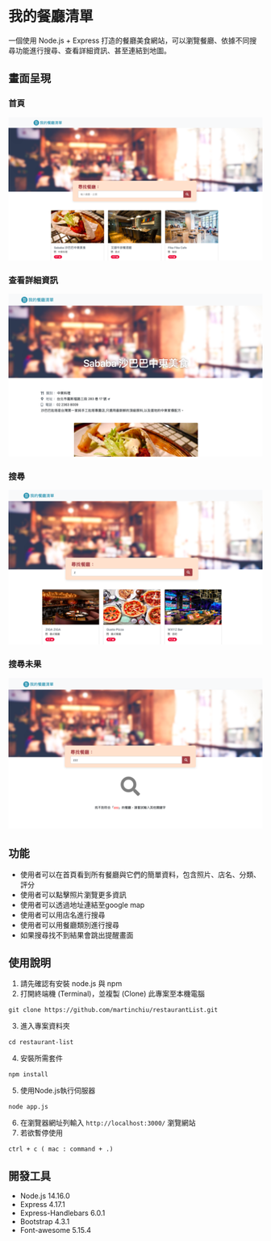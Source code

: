 # 我的餐廳清單
一個使用 Node.js + Express 打造的餐廳美食網站，可以瀏覽餐廳、依據不同搜尋功能進行搜尋、查看詳細資訊、甚至連結到地圖。

## 畫面呈現
### 首頁
![首頁](https://github.com/martinchiu/restaurantList/blob/main/public/image/首頁.png)
### 查看詳細資訊
![查看詳細資訊](https://github.com/martinchiu/restaurantList/blob/main/public/image/展示更多資訊.png)
### 搜尋
![搜尋](https://github.com/martinchiu/restaurantList/blob/main/public/image/搜尋.png)
### 搜尋未果
![搜尋未果](https://github.com/martinchiu/restaurantList/blob/main/public/image/搜尋未果.png)

## 功能
- 使用者可以在首頁看到所有餐廳與它們的簡單資料，包含照片、店名、分類、評分
- 使用者可以點擊照片瀏覽更多資訊
- 使用者可以透過地址連結至google map
- 使用者可以用店名進行搜尋
- 使用者可以用餐廳類別進行搜尋
- 如果搜尋找不到結果會跳出提醒畫面

## 使用說明
1. 請先確認有安裝 node.js 與 npm
2. 打開終端機 (Terminal)，並複製 (Clone) 此專案至本機電腦
```
git clone https://github.com/martinchiu/restaurantList.git
```
3. 進入專案資料夾
```
cd restaurant-list
```
4. 安裝所需套件
```
npm install
```
5. 使用Node.js執行伺服器
```
node app.js
```
6. 在瀏覽器網址列輸入 `http://localhost:3000/` 瀏覽網站
7. 若欲暫停使用
```
ctrl + c ( mac : command + .)
```

## 開發工具
- Node.js 14.16.0
- Express 4.17.1
- Express-Handlebars 6.0.1
- Bootstrap 4.3.1
- Font-awesome 5.15.4